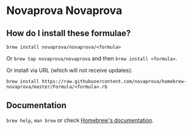 # Novaprova Novaprova

## How do I install these formulae?
`brew install novaprova/novaprova/<formula>`

Or `brew tap novaprova/novaprova` and then `brew install <formula>`.

Or install via URL (which will not receive updates):

```
brew install https://raw.githubusercontent.com/novaprova/homebrew-novaprova/master/Formula/<formula>.rb
```

## Documentation
`brew help`, `man brew` or check [Homebrew's documentation](https://docs.brew.sh).

